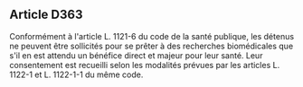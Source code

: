Article D363
----
Conformément à l'article L. 1121-6 du code de la santé publique, les détenus ne
peuvent être sollicités pour se prêter à des recherches biomédicales que s'il en
est attendu un bénéfice direct et majeur pour leur santé. Leur consentement est
recueilli selon les modalités prévues par les articles L. 1122-1 et L. 1122-1-1
du même code.
